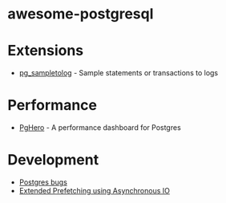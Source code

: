 # awesome-postgresql

# Extensions
* [pg_sampletolog](https://github.com/anayrat/pg_sampletolog) - Sample statements or transactions to logs

# Performance
* [PgHero](https://github.com/ankane/pghero) - A performance dashboard for Postgres

# Development
* [Postgres bugs](https://granicus.if.org/pgbugs/)
* [Extended Prefetching using Asynchronous IO](https://www.postgresql.org/message-id/BAY175-W45086073075CA064EFE9A0A33A0%40phx.gbl)
